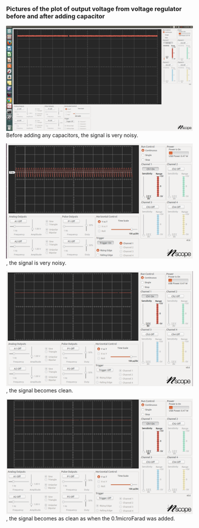### Pictures of the plot of output voltage from voltage regulator before and after adding capacitor

![Before adding any capacitors](https://github.com/ctanakul/ctanakul-ME433-2017/blob/master/HW1/1_no_c.png )Before adding any capacitors, the signal is very noisy.    

![Adding the input Capacitor of 0.1 microFarad](https://github.com/ctanakul/ctanakul-ME433-2017/blob/master/HW1/2_add_cIn_01mF.png), the signal is very noisy.

![Adding the output Capacitor of 0.1 microFarad](https://github.com/ctanakul/ctanakul-ME433-2017/blob/master/HW1/3_add_cOut_01mF.png), the signal becomes clean.

![Adding the output Capacitor of 10 microFarad](https://github.com/ctanakul/ctanakul-ME433-2017/blob/master/HW1/4_add_cOut_10mF.png), the signal becomes as clean as when the 0.1microFarad was added.